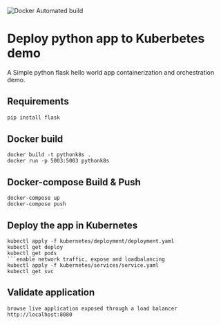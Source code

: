 ![Docker Automated build](https://img.shields.io/docker/automated/aishwaryasarath/deploy-python-to-k8s-demo?style=plastic)
# Deploy python app to Kuberbetes demo
A Simple python flask hello world app containerization and orchestration demo.

## Requirements
```python
pip install flask
```

## Docker build
```docker
docker build -t pythonk8s .
docker run -p 5003:5003 pythonk8s

```

## Docker-compose Build & Push
```docker-compose
docker-compose up
docker-compose push

```

## Deploy the app in Kubernetes
```Kubernetes deployment 
kubectl apply -f kubernetes/deployment/deployment.yaml
kubectl get deploy
kubectl get pods
```enable network traffic, expose and loadbalancing
kubectl apply -f kubernetes/services/service.yaml
kubectl get svc

```

## Validate application
```
browse live application exposed through a load balancer http://localhost:8080
```
